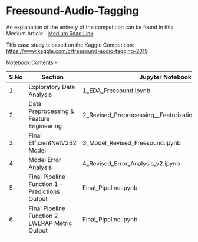 # Freesound-Audio-Tagging

An explanation of the entirety of the competition can be found in this Medium Article - [Medium Read Link](https://medium.com/@forsomethingnewsid/multi-label-audio-classification-freesound-audio-tagging-2019-competition-7780e546e763)

This case study is based on the Kaggle Competition: https://www.kaggle.com/c/freesound-audio-tagging-2019

Notebook Contents - 

|S.No  |	Section                                                 |	Jupyter Notebook                                        |
|------|----------------------------------------------------------|---------------------------------------------------------|   
|1.	   |Exploratory Data Analysis                                 |	1_EDA_Freesound.ipynb                                   |
|2.	   |Data Preprocessing & Feature Engineering                  | 2_Revised_Preprocessing__Featurizations_Freesound.ipynb |
|3.  	 |Final EfficientNetV2B2 Model                              | 3_Model_Revised_Freesound.ipynb                         |
|4.  	 |Model Error Analysis	                                    | 4_Revised_Error_Analysis_v2.ipynb                       |
|5.	   |Final Pipeline Function 1 - Predictions Output            | Final_Pipeline.ipynb                                    |
|6.	   |Final Pipeline Function 2 - LWLRAP Metric Output          | Final_Pipeline.ipynb                                    |


